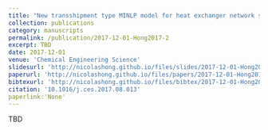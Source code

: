 ```yaml
---
title: "New transshipment type MINLP model for heat exchanger network synthesis"
collection: publications
category: manuscripts
permalink: /publication/2017-12-01-Hong2017-2
excerpt: TBD
date: 2017-12-01
venue: 'Chemical Engineering Science'
slidesurl: 'http://nicolashong.github.io/files/slides/2017-12-01-Hong2017-2.pdf'
paperurl: 'http://nicolashong.github.io/files/papers/2017-12-01-Hong2017-2.pdf'
bibtexurl: 'http://nicolashong.github.io/files/bibtex/2017-12-01-Hong2017-2.bib'
citation: '10.1016/j.ces.2017.08.013'
paperlink:'None'
---
```


TBD
